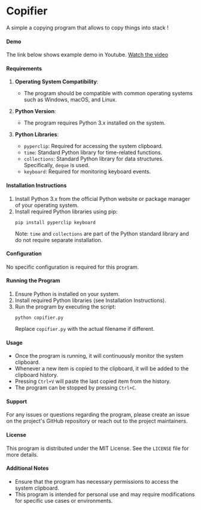 # Copifier
A simple a copying program that allows to copy things into stack !

#### Demo
The link below shows example demo in Youtube. 
[Watch the video](https://youtu.be/lNGmti2pGqk)


#### Requirements

1. **Operating System Compatibility**:
   - The program should be compatible with common operating systems such as Windows, macOS, and Linux.

2. **Python Version**:
   - The program requires Python 3.x installed on the system.

3. **Python Libraries**:
   - `pyperclip`: Required for accessing the system clipboard.
   - `time`: Standard Python library for time-related functions.
   - `collections`: Standard Python library for data structures. Specifically, `deque` is used.
   - `keyboard`: Required for monitoring keyboard events.

#### Installation Instructions

1. Install Python 3.x from the official Python website or package manager of your operating system.
2. Install required Python libraries using pip:
   ```
   pip install pyperclip keyboard
   ```
   Note: `time` and `collections` are part of the Python standard library and do not require separate installation.

#### Configuration

No specific configuration is required for this program.

#### Running the Program

1. Ensure Python is installed on your system.
2. Install required Python libraries (see Installation Instructions).
3. Run the program by executing the script:
   ```
   python copifier.py
   ```
   Replace `copifier.py` with the actual filename if different.

#### Usage

- Once the program is running, it will continuously monitor the system clipboard.
- Whenever a new item is copied to the clipboard, it will be added to the clipboard history.
- Pressing `Ctrl+V` will paste the last copied item from the history.
- The program can be stopped by pressing `Ctrl+C`.

#### Support

For any issues or questions regarding the program, please create an issue on the project's GitHub repository or reach out to the project maintainers.

#### License

This program is distributed under the MIT License. See the `LICENSE` file for more details.

#### Additional Notes

- Ensure that the program has necessary permissions to access the system clipboard.
- This program is intended for personal use and may require modifications for specific use cases or environments.
